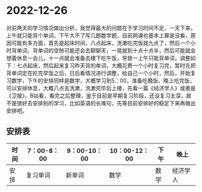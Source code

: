 # 2022-12-26  
对前两天的学习情况做出分析，我觉得最大的问题在于学习时间不足，一天下来，上午就只能背个单词，下午大不了写几题数学题，目前网课也基本上算是没看，原因可能有多方面，首先是起床时间，八点起床，洗漱吃完饭就九点了，然后一个小时背单词，背单词的空隙可能还会去聊聊天，一晃就到十点十点半，然后可能就会想着休息一会儿，十一点就会准备去楼下吃午饭，导致一上午只能背单词，调整如下：七点起床，然后起来复习昨天背的单词，大概花费一个小时复习完，暂时先把背单词定在吃完早饭之后，日后看情况进行调整，给自己一个小时，然后，开始复习数学，下午的安排同样是数学，大概学习到5：00，准备吃晚饭，晚上吃完饭，可以安排休息，大概八点去洗漱，洗漱完毕后上楼，先看一篇《经济学人》或者是《卫报》，B站看，看完之后整理，鉴于目前是早期复习阶段，还没复习太深，故不是很好去安排别的学习，比如英语的长难句，先等目前安排好的稳定下来再做出安排吧。  
## 安排表
|  时间   | 7：00-8：00  | 9：00-10：00  | 10：00-12：00  | 下午  | 晚上  |
|  ----  |  ---- |  ---- |  ---- |  ---- |  ---- |
|  安排   |  复习单词 |  新单词 |  数学 |   数学 |  经济学人 |

